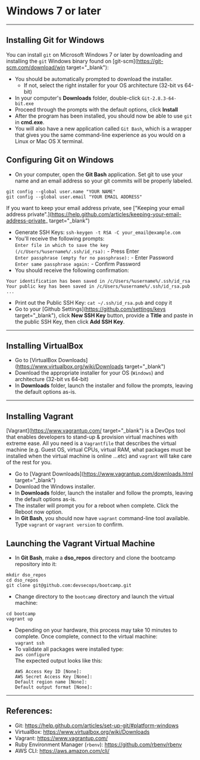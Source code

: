 # Windows 7 or later
---
## Installing Git for Windows

You can install `git` on Microsoft Windows 7 or later by downloading and installing the `git` Windows binary found on [git-scm](https://git-scm.com/download/win target="_blank"):
- You should be automatically prompted to download the installer.
  - If not, select the right installer for your OS architecture (32-bit vs 64-bit)
- In your computer's **Downloads** folder, double-click `Git-2.8.3-64-bit.exe`
- Proceed through the prompts with the default options, click **Install**
- After the program has been installed, you should now be able to use `git` in **cmd.exe**.
- You will also have a new application called `Git Bash`, which is a wrapper that gives you the same command-line experience as you would on a Linux or Mac OS X terminal.

## Configuring Git on Windows
- On your computer, open the **Git Bash** application.
Set git to use your name and an email address so your git commits will be properly labeled.
```
git config --global user.name "YOUR NAME"
git config --global user.email "YOUR EMAIL ADDRESS"
```
If you want to keep your email address private, see ["Keeping your email address private".](https://help.github.com/articles/keeping-your-email-address-private_ target="_blank")
- Generate SSH Keys: `ssh-keygen -t RSA -C your_email@example.com`
- You'll receive the following prompts:  
  `Enter file in which to save the key (/c/Users/%username%/.ssh/id_rsa):` - Press Enter  
  `Enter passphrase (empty for no passphrase):` - Enter Password  
  `Enter same passphrase again:` - Confirm Password  
- You should receive the following confirmation:
```
Your identification has been saved in /c/Users/%username%/.ssh/id_rsa
Your public key has been saved in /c/Users/%username%/.ssh/id_rsa.pub
...
```
- Print out the Public SSH Key: `cat ~/.ssh/id_rsa.pub` and copy it
- Go to your [Github Settings](https://github.com/settings/keys target="_blank"), click **New SSH Key** button, provide a **Title** and paste in the public SSH Key, then click **Add SSH Key**.

---

## Installing VirtualBox
- Go to [VirtualBox Downloads](https://www.virtualbox.org/wiki/Downloads target="_blank")
- Download the appropriate installer for your OS (`Windows`) and architecture (32-bit vs 64-bit)
- In **Downloads** folder, launch the installer and follow the prompts, leaving the default options as-is.

---

## Installing Vagrant
[Vagrant](https://www.vagrantup.com/ target="_blank") is a DevOps tool that enables developers to stand-up & provision virtual machines with extreme ease. All you need is a `Vagrantfile` that describes the virtual machine (e.g. Guest OS, virtual CPUs, virtual RAM, what packages must be installed when the virtual machine is online ...etc) and `vagrant` will take care of the rest for you.
- Go to [Vagrant Downloads](https://www.vagrantup.com/downloads.html target="_blank")
- Download the Windows installer.
- In **Downloads** folder, launch the installer and follow the prompts, leaving the default options as-is.
- The installer will prompt you for a reboot when complete. Click the Reboot now option.
- In **Git Bash**, you should now have `vagrant` command-line tool available. Type `vagrant` or `vagrant version` to confirm.

## Launching the Vagrant Virtual Machine
- In **Git Bash**, make a **dso_repos** directory and clone the bootcamp repository into it:
```
mkdir dso_repos
cd dso_repos
git clone git@github.com:devsecops/bootcamp.git
```
- Change directory to the `bootcamp` directory and launch the virtual machine:
```
cd bootcamp
vagrant up
```
- Depending on your hardware, this process may take 10 minutes to complete. Once complete, connect to the virtual machine:  
`vagrant ssh`
- To validate all packages were installed type:  
  `aws configure`  
The expected output looks like this:
  ```
  AWS Access Key ID [None]:
  AWS Secret Access Key [None]:
  Default region name [None]:
  Default output format [None]:

  ```


---

## References:
- Git: https://help.github.com/articles/set-up-git/#platform-windows
- VirtualBox: https://www.virtualbox.org/wiki/Downloads
- Vagrant: https://www.vagrantup.com/
- Ruby Environment Manager (`rbenv`): https://github.com/rbenv/rbenv
- AWS CLI: https://aws.amazon.com/cli/
